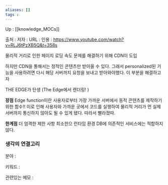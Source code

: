```yaml
---
aliases: []
tags : 
---
```

Up : [[knowledge_MOCs]]

출처 :
저자 :
URL : 
인용 : https://www.youtube.com/watch?v=RLJ6tPzXB5Q&t=358s

물리적 거리로 인한 페이지 로딩 속도 문제를 해결하기 위해 CDN이 도입 

하지만 CDN을 통해서는 정적인 콘텐츠만 받아올 수 있다. 그래서 personalized된 기능을 사용하려면 다시 해당 서버까지 요청을 보내고 받아와야했다. 이 부분을 해결하고자 

THE EDGE가 탄생 (The Edge에서 렌더링! )

**장점**
Edge function이란 사용자로부터 가장 가까운 서버에서 동적 콘텐츠를 제작하기 위한 함수!! 
이로 인해 사용자와 가까운 곳에서 코드를 실행하여 물리적 거리가 먼 실제 서버까지 통신하지 않아도 될 수 있게 됐다. 따라서 빨라졌따. 

**한계점** 
더 엄격한 제한 사항
최소한으 런타임 환경
DB에 의존적인 서비스에는 적합하지 않다. 










### 생각의 연결고리
분야 :

키워드 :

관련있는 메모 :
